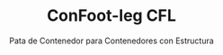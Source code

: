 ---
title: "ConFoot-leg CFL"
subtitle: "Pata de Contenedor para Contenedores con Estructura"
mainImage: "/images/products/confoot-leg-cfl-main.jpg"
gallery:
  - "/images/products/confoot-leg-cfl-1.jpg"
  - "/images/products/confoot-leg-cfl-2.jpg"
  - "/images/products/confoot-leg-cfl-3.jpg"
shortDescription: "ConFoot-leg CFL está diseñado específicamente para contenedores con estructura, adaptándose perfectamente a sus marcos para permitir que los contenedores se utilicen como depósitos para líquidos y otros materiales."
technicalDescription: "El modelo CFL está diseñado para contenedores esféricos que se utilizan para transportar líquidos que requieren soportar altas presiones, ya que la forma esférica distribuye la presión de manera óptima, pero necesita marcos a su alrededor para ser transportable."
videoID: "C2KwnEb-npU"
specifications:
  - name: "Peso"
    value: "24 kg por pata"
  - name: "Capacidad de carga"
    value: "30 toneladas"
  - name: "Rango de ajuste"
    value: "1,043 mm a 1,448 mm"
  - name: "Material"
    value: "Acero de alta calidad"
price: "3.600 EUR"
priceVAT: "4.356 EUR"
pricingNotes: "Descuentos por volumen disponibles. Contáctenos para más detalles."
buyLink: "/contact"
howToUse: |
  1. Coloque la pata CFL en la esquina del marco del contenedor
  2. Accione el mecanismo de bloqueo
  3. Ajuste la altura si es necesario dentro del rango de 1,043 mm a 1,448 mm
  4. Repita para todas las esquinas requeridas
  5. Baje el remolque y conduzca, dejando el contenedor sobre las patas
benefits:
  - title: "Ajuste Perfecto al Marco"
    description: "Diseñado para encajar perfectamente en los marcos de contenedores esféricos"
  - title: "Almacenamiento de Líquidos"
    description: "Permite que los contenedores se utilicen como depósitos para líquidos que requieren soportar altas presiones"
  - title: "Diseño Especializado"
    description: "Desarrollado específicamente para los requerimientos únicos de contenedores con estructura"
  - title: "Aplicaciones Versátiles"
    description: "Apto para diversas industrias que requieren almacenamiento y manejo especializado de contenedores"
  - title: "Movilidad Inmediata"
    description: "Los contenedores están siempre listos para moverse: simplemente conduzca el remolque debajo del contenedor para continuar el viaje"
  - title: "Optimización de Costos"
    description: "Optimiza los costos y el uso del tiempo al permitir un manejo especializado de contenedores sin equipo adicional"
articleContent: |
  ## ¿Qué es ConFoot-leg CFL?

  ConFoot-leg CFL es una solución especializada de patas para contenedores, diseñada específicamente para contenedores con estructura. A diferencia de los contenedores de envío estándar, los contenedores esféricos utilizados para transportar líquidos que requieren soportar altas presiones necesitan marcos a su alrededor para ser transportables, ya que la forma esférica distribuye la presión de manera óptima. El modelo CFL está diseñado para ajustarse perfectamente a estos marcos, permitiendo que estos contenedores especializados se utilicen como depósitos para líquidos y otros materiales que requieren resistencia a la presión.

  ## Beneficios Clave para el Manejo Especializado de Contenedores

  El ConFoot-leg CFL proporciona ventajas operativas significativas para empresas que manejan contenedores con estructura, en particular aquellos utilizados para el transporte y almacenamiento de líquidos. Al permitir que estos contenedores especializados se coloquen sobre patas, se pueden crear soluciones de almacenamiento flexibles para líquidos y otros materiales sensibles a la presión, sin la necesidad de una infraestructura permanente.

  El modelo CFL permite a las empresas optimizar sus operaciones con contenedores especializados, ofreciendo una forma de soportar de manera segura los contenedores con estructura durante las fases de carga, descarga y almacenamiento. Esta versatilidad convierte al CFL en una solución ideal para industrias que dependen del transporte y almacenamiento de líquidos y otros materiales que requieren contenedores con resistencia a la presión.

  ## Cómo Funciona

  El ConFoot-leg CFL se adhiere de forma segura a los marcos de los contenedores especializados, proporcionando un soporte estable mientras el contenedor se posiciona para la carga, descarga o almacenamiento. Las patas tienen un rango de ajuste de 1,043 mm a 1,448 mm, lo que permite una posicionamiento versátil en diversos entornos operativos. Cada pata pesa 24 kg, lo que las hace manejables para los operadores, mientras que el sistema proporciona una capacidad de carga sustancial de 30 toneladas.

  El proceso de instalación es sencillo:
  1. Coloque las patas CFL en las esquinas del marco del contenedor.
  2. Accione el mecanismo de bloqueo para asegurar las patas.
  3. Ajuste la altura según sus requerimientos específicos.
  4. Baje el remolque y conduzca, dejando el contenedor apoyado de forma segura sobre las patas.

  Cuando sea el momento de mover el contenedor, simplemente conduzca el remolque de nuevo debajo de él, asegure el contenedor al remolque, retire las patas y continúe el viaje.

  ## Aplicaciones de ConFoot-leg CFL

  ### Industria Química
  La industria química se beneficia enormemente de la capacidad del CFL para soportar de forma segura contenedores utilizados en el almacenamiento y transporte de productos químicos y materiales líquidos. Al permitir que estos contenedores especializados se posicionen sobre patas, las empresas pueden crear soluciones de almacenamiento flexibles que mantienen la integridad de los materiales sensibles a la presión, optimizando al mismo tiempo el uso del espacio.

  ### Sector del Petróleo y Gas
  Para el sector del petróleo y gas, el CFL ofrece una flexibilidad valiosa en el manejo de contenedores utilizados para diversos productos petrolíferos. La capacidad de posicionar estos contenedores sobre patas de forma segura permite operaciones de carga y descarga más eficientes, así como la creación de capacidad de almacenamiento temporal durante períodos operativos intensos.

  ### Industria de Alimentos y Bebidas
  La industria de alimentos y bebidas puede utilizar las patas CFL para contenedores destinados al transporte y almacenamiento de productos alimenticios líquidos. La estabilidad y fiabilidad del sistema garantizan que estos materiales sensibles sean manejados y almacenados sin riesgo de contaminación o daños.

  ### Tratamiento y Suministro de Agua
  Las operaciones de tratamiento y suministro de agua pueden beneficiarse de la capacidad del CFL para soportar contenedores utilizados en el almacenamiento y transporte de productos químicos para el tratamiento de agua y otros materiales líquidos. Esta capacidad permite una gestión más flexible y eficiente de estos recursos esenciales.

  ## Especificaciones Técnicas

  - **Capacidad de Carga**: 30 toneladas
  - **Peso**: 24 kg por pata
  - **Rango de Ajuste**: 1,043 mm a 1,448 mm
  - **Material**: Acero de alta calidad con acabado duradero
  - **Compatibilidad**: Contenedores con estructura especializada, en particular aquellos diseñados para el transporte de líquidos

  ConFoot-leg CFL representa una solución especializada para el manejo de contenedores con estructura, ofreciendo a las empresas una manera de optimizar sus operaciones con contenedores esféricos utilizados para líquidos y otros materiales que requieren resistencia a la presión. Al permitir que estos contenedores especializados se soporten de forma segura sobre patas, el CFL ayuda a las empresas a lograr una mayor eficiencia y flexibilidad en sus operaciones de manejo especializado de contenedores.
---